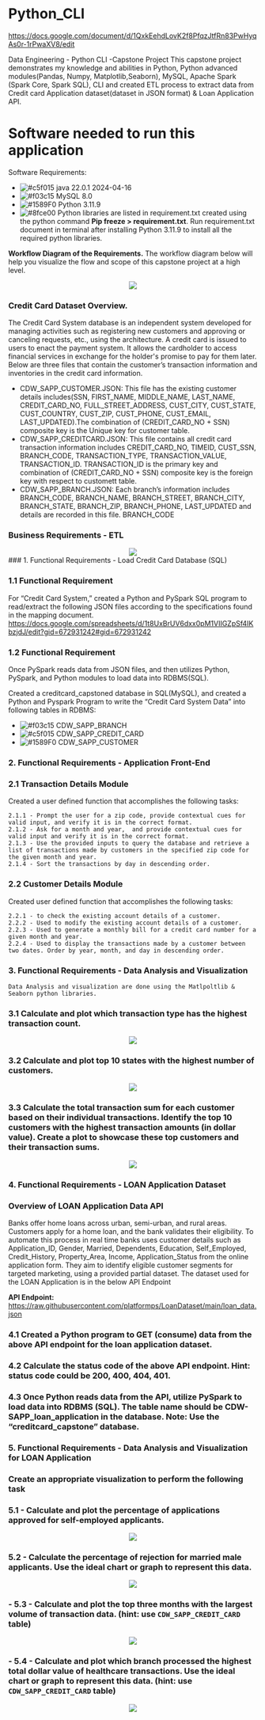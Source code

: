 # Python_CLI
https://docs.google.com/document/d/1QxkEehdLovK2f8PfqzJtfRn83PwHyqAs0r-1rPwaXV8/edit

Data Engineering - Python CLI -Capstone Project 
This capstone project demonstrates my knowledge and abilities in Python, Python advanced modules(Pandas, Numpy, Matplotlib,Seaborn), MySQL, Apache Spark (Spark Core, Spark SQL), CLI and created ETL process to extract data from Credit card Application dataset(dataset in JSON format) & Loan Application API.

# Software needed to run this application
Software Requirements:
- ![#c5f015](https://via.placeholder.com/15/c5f015/c5f015.png) java 22.0.1 2024-04-16
- ![#f03c15](https://via.placeholder.com/15/f03c15/f03c15.png) MySQL 8.0
- ![#1589F0](https://via.placeholder.com/15/1589F0/1589F0.png) Python 3.11.9 
- ![#8fce00](https://via.placeholder.com/15/8fce00/8fce00.png) Python libraries are listed in requirement.txt created using the python command <b>Pip freeze > requirement.txt</b>.
Run requirement.txt document in terminal after installing Python 3.11.9 to install all the required python libraries.

<b>Workflow Diagram of the Requirements.</b>
The workflow diagram below will help you visualize the flow and scope of this capstone project at a high level.

<div align = "center">
<img src = "images/Dataflow.JPG"/>
</div>

### Credit Card Dataset Overview.
The Credit Card System database is an independent system developed for managing activities such as registering new customers and approving or canceling requests, etc., using the architecture.
A credit card is issued to users to enact the payment system. It allows the cardholder to access financial services in exchange for the holder's promise to pay for them later. Below are three files that contain the customer’s transaction information and inventories in the credit card information.

- CDW_SAPP_CUSTOMER.JSON: This file has the existing customer details includes(SSN, FIRST_NAME, MIDDLE_NAME, LAST_NAME, CREDIT_CARD_NO, FULL_STREET_ADDRESS, CUST_CITY, CUST_STATE, CUST_COUNTRY, CUST_ZIP, CUST_PHONE, CUST_EMAIL, LAST_UPDATED).The combination of (CREDIT_CARD_NO + SSN) composite key is the Unique key for customer table. 
- CDW_SAPP_CREDITCARD.JSON: This file contains all credit card transaction information includes CREDIT_CARD_NO, TIMEID, CUST_SSN, BRANCH_CODE, TRANSACTION_TYPE, TRANSACTION_VALUE, TRANSACTION_ID. TRANSACTION_ID is the primary key and combination of (CREDIT_CARD_NO + SSN) composite key is the foreign key with respect to customett table.
- CDW_SAPP_BRANCH.JSON: Each branch’s information includes BRANCH_CODE, BRANCH_NAME, BRANCH_STREET, BRANCH_CITY, BRANCH_STATE, BRANCH_ZIP, BRANCH_PHONE, LAST_UPDATED and details are recorded in this file. BRANCH_CODE  

### Business Requirements - ETL
<div align = "center">
<img src = "images/ApplicationMenu.jpeg"/>
</div>
### 1. Functional Requirements - Load Credit Card Database (SQL)

### 1.1 Functional Requirement
For “Credit Card System,” created a Python and PySpark SQL program to read/extract the following JSON files according to the specifications found in the mapping document. https://docs.google.com/spreadsheets/d/1t8UxBrUV6dxx0pM1VIIGZpSf4IKbzjdJ/edit?gid=672931242#gid=672931242

### 1.2 Functional Requirement

Once PySpark reads data from JSON files, and then utilizes Python, PySpark, and Python modules to load data into RDBMS(SQL).
    
Created a creditcard_capstoned database in SQL(MySQL), and created a Python and Pyspark Program to write the “Credit Card System Data” into following tables in RDBMS:
- ![#f03c15](https://www.iconsdb.com/icons/download/color/f03c15/circle-16.png) CDW_SAPP_BRANCH
- ![#c5f015](https://www.iconsdb.com/icons/download/color/c5f015/circle-16.png) CDW_SAPP_CREDIT_CARD
- ![#1589F0](https://www.iconsdb.com/icons/download/color/1589F0/circle-16.png) CDW_SAPP_CUSTOMER       

### 2. Functional Requirements - Application Front-End
### 2.1 Transaction Details Module

Created a user defined function that accomplishes the following tasks:

    2.1.1 - Prompt the user for a zip code, provide contextual cues for valid input, and verify it is in the correct format.
    2.1.2 - Ask for a month and year,  and provide contextual cues for valid input and verify it is in the correct format.
    2.1.3 - Use the provided inputs to query the database and retrieve a list of transactions made by customers in the specified zip code for the given month and year.
    2.1.4 - Sort the transactions by day in descending order.

### 2.2 Customer Details Module

Created user defined function that accomplishes the following tasks:

    2.2.1 - to check the existing account details of a customer.
    2.2.2 - Used to modify the existing account details of a customer.
    2.2.3 - Used to generate a monthly bill for a credit card number for a given month and year.
    2.2.4 - Used to display the transactions made by a customer between two dates. Order by year, month, and day in descending order.

### 3. Functional Requirements - Data Analysis and Visualization
    Data Analysis and visualization are done using the Matlpoltlib & Seaborn python libraries. 

### 3.1 Calculate and plot which transaction type has the highest transaction count.
<div align = "center">
<img src = "images/plot_highest_transaction_count.jpeg"/>
</div>

### 3.2 Calculate and plot top 10 states with the highest number of customers.
<div align = "center">
<img src = "images/top10_States_with_high_customers.jpeg"/>
</div>

### 3.3 Calculate the total transaction sum for each customer based on their individual transactions. Identify the top 10 customers with the highest transaction amounts (in dollar value). Create a plot to showcase these top customers and their transaction sums.
<div align = "center">
<img src = "images/top10_customers_with_high_transaction_amount.jpeg"/>
</div>

### 4. Functional Requirements - LOAN Application Dataset

### Overview of LOAN Application Data API

Banks offer home loans across urban, semi-urban, and rural areas. Customers apply for a home loan, and the bank validates their eligibility. To automate this process in real time banks uses customer details such as Application_ID, Gender, Married, Dependents, Education, Self_Employed, Credit_History, Property_Area, Income, Application_Status from the online application form. They aim to identify eligible customer segments for targeted marketing, using a provided partial dataset. The dataset used for the LOAN Application is in the below API Endpoint

<b>API Endpoint:</b> https://raw.githubusercontent.com/platformps/LoanDataset/main/loan_data.json

### 4.1 Created a Python program to GET (consume) data from the above API endpoint for the loan application dataset.
### 4.2 Calculate the status code of the above API endpoint. Hint: status code could be 200, 400, 404, 401.
### 4.3 Once Python reads data from the API, utilize PySpark to load data into RDBMS (SQL). The table name should be CDW-SAPP_loan_application in the database. Note: Use the “creditcard_capstone” database.

### 5. Functional Requirements - Data Analysis and Visualization for LOAN Application

### Create an appropriate visualization to perform the following task 

### 5.1 - Calculate and plot the percentage of applications approved for self-employed applicants. 
<div align = "center">
<img src = "images/plot_percentage_for_applications_approved_for_selfemployed.jpeg"/>
</div>

### 5.2 - Calculate the percentage of rejection for married male applicants. Use the ideal chart or graph to represent this data.
<div align = "center">
<img src = "images/plot_percentage_of_rejections_for_married_male_applicants.jpeg"/>
</div>

### - 5.3 - Calculate and plot the top three months with the largest volume of transaction data. (hint: use `CDW_SAPP_CREDIT_CARD` table)
<div align = "center">
<img src = "images/top3_months_with_high_transactional_data.jpeg"/>
</div>

### - 5.4 - Calculate and plot which branch processed the highest total dollar value of healthcare transactions. Use the ideal chart or graph to represent this data. (hint: use `CDW_SAPP_CREDIT_CARD` table)
<div align = "center">
<img src = "images/get_branch_with_highest_dollarvalue_healthcare_transactions.jpeg"/>
</div>














